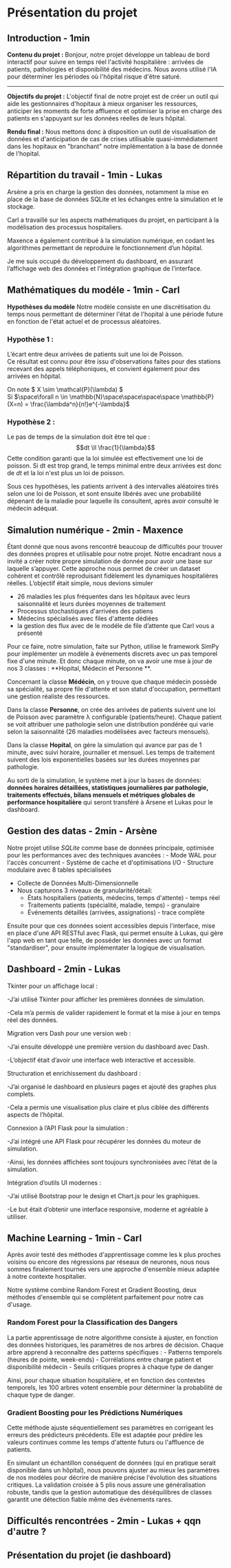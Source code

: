 # Présentation du projet

## Introduction - 1min

**Contenu du projet :**  Bonjour, notre projet développe un tableau de bord interactif pour suivre en temps réel l'activité hospitalière : arrivées de patients, pathologies et disponibilité des médecins. Nous avons utilisé l'IA pour déterminer les périodes où l'hôpital risque d'être saturé.

---

**Objectifs du projet :**  L'objectif final de notre projet est de créer un outil qui aide les gestionnaires d'hopitaux à mieux organiser les ressources, anticiper les moments de forte affluence et optimiser la prise en charge des patients en s'appuyant sur les données réelles de leurs hôpital.

**Rendu final :** Nous mettons donc à disposition un outil de visualisation de données et d'anticipation de cas de crises utilisable quasi-immédiatement dans les hopitaux en "branchant" notre implémentation à la base de donnée de l'hopital.

## Répartition du travail - 1min - Lukas 

Arsène a pris en charge la gestion des données, notamment la mise en place de la base de données SQLite et les échanges entre la simulation et le stockage.

Carl a travaillé sur les aspects mathématiques du projet, en participant à la modélisation des processus hospitaliers.

Maxence a également contribué à la simulation numérique, en codant les algorithmes permettant de reproduire le fonctionnement d’un hôpital.

Je me suis occupé du développement du dashboard, en assurant l’affichage web des données et l’intégration graphique de l’interface.


## Mathématiques du modéle - 1min - Carl

**Hypothèses du modèle**
Notre modèle consiste en une discrétisation du temps nous permettant de déterminer l'état de l'hopital à une période future en fonction de l'état actuel et de processus aléatoires.
### Hypothèse 1 :
$\text{L'écart entre deux arrivées de patients suit une loi de Poisson.}$
\
Ce résultat est connu pour être issu d'observations faites pour des stations recevant des appels téléphoniques, et convient également pour des arrivées en hôpital.


On note $ X \sim \mathcal{P}(\lambda) $\
Si $\space\forall n \in \mathbb{N}\space\space\space\space  \mathbb{P}(X=n) = \frac{\lambda^n}{n!}e^{-\lambda}$
### Hypothèse 2 :
$\text{Le pas de temps de la simulation doit être tel que :}$
$$dt \ll \frac{1}{\lambda}$$
Cette condition garanti que la loi simulée est effectivement une loi de poisson.
Si dt est trop grand, le temps minimal entre deux arrivées est donc de $dt$ et la loi n'est plus un loi de poisson.

Sous ces hypothèses, les patients arrivent à des intervalles aléatoires tirés selon une loi de Poisson, et sont ensuite libérés avec une probabilité dépenant de la maladie pour laquelle ils consultent, après avoir consulté le médecin adéquat.

## Simalution numérique - 2min - Maxence

Étant donné que nous avons rencontré beaucoup de difficultés pour trouver des données propres et utilisable pour notre projet. Notre encadrant nous a invité a créer notre propre simulation de donnée pour avoir une base sur laquelle s’appuyer. Cette approche nous permet de créer un dataset cohérent et contrôlé reproduisant fidèlement les dynamiques hospitalières réelles. L’objectif était simple, nous devions simuler

- 26 maladies les plus fréquentes dans les hôpitaux avec leurs saisonnalité et leurs durées moyennes de traitement
- Processus stochastiques d'arrivées des patiens
- Médecins spécialisés avec files d'attente dédiées
- la gestion des flux avec de le modéle de file d’attente que Carl vous a présenté

Pour ce faire, notre simulation, faite sur Python, utilise le framework SimPy pour implémenter un modèle à événements discrets avec un pas temporel fixe d'une minute. Et donc chaque minute, on va avoir une mse à jour de nos 3 classes  : **Hopital, Médecin et Personne **. 


Concernant la classe **Médécin**, on y trouve que chaque médecin possède sa spécialité, sa propre file d'attente et son statut d'occupation, permettant une gestion réaliste des ressources.

Dans la classe **Personne**, on crée des arrivées de patients suivent une loi de Poisson avec paramètre λ configurable (patients/heure). Chaque patient se voit attribuer une pathologie selon une distribution pondérée qui varie selon la saisonnalité (26 maladies modélisées avec facteurs mensuels).

Dans la classe **Hopital**, on gére la simulation qui avance par pas de 1 minute, avec suivi horaire, journalier et mensuel. Les temps de traitement suivent des lois exponentielles basées sur les durées moyennes par pathologie.

Au sorti de la simulation, le système met à jour la bases de données: **données horaires détaillées, statistiques journalières par pathologie, traitements effectués, bilans mensuels et métriques globales de performance hospitalière** qui seront transféré à Arsene et Lukas pour le dashboard.



## Gestion des datas - 2min - Arsène

Notre projet utilise *SQLite* comme base de données principale, optimisée pour les performances avec des techniques avancées :
    - Mode WAL pour l'accès concurrent
    - Système de cache et d'optimisations I/O
    - Structure modulaire avec 8 tables spécialisées

- Collecte de Données Multi-Dimensionnelle
- Nous capturons 3 niveaux de granularité/détail:
    - États hospitaliers (patients, médecins, temps d'attente) - temps réel
    - Traitements patients (spécialité, maladie, temps) - granulaire
    - Événements détaillés (arrivées, assignations) - trace complète

Ensuite pour que ces données soient accessibles depuis l'interface, mise en place d'une API RESTful avec Flask, qui permet ensuite à Lukas, qui gère l'app web en tant que telle, de posséder les données avec un format "standardiser", pour ensuite implémentater la logique de visualisation.

## Dashboard - 2min - Lukas

Tkinter pour un affichage local :

  -J’ai utilisé Tkinter pour afficher les premières données de simulation.

  -Cela m’a permis de valider rapidement le format et la mise à jour en temps réel des données.

Migration vers Dash pour une version web :

  -J’ai ensuite développé une première version du dashboard avec Dash.

  -L’objectif était d’avoir une interface web interactive et accessible.

Structuration et enrichissement du dashboard :

  -J’ai organisé le dashboard en plusieurs pages et ajouté des graphes plus complets.

  -Cela a permis une visualisation plus claire et plus ciblée des différents aspects de l’hôpital.

Connexion à l’API Flask pour la simulation :

  -J’ai intégré une API Flask pour récupérer les données du moteur de simulation.

  -Ainsi, les données affichées sont toujours synchronisées avec l’état de la simulation.

Intégration d’outils UI modernes :

  -J’ai utilisé Bootstrap pour le design et Chart.js pour les graphiques.

  -Le but était d’obtenir une interface responsive, moderne et agréable à utiliser.


## Machine Learning - 1min - Carl

Après avoir testé des méthodes d'apprentissage comme les k plus proches voisins ou encore des régressions par réseaux de neurones, nous nous sommes finalement tournés vers une approche d'ensemble mieux adaptée à notre contexte hospitalier.

Notre système combine Random Forest et Gradient Boosting, deux méthodes d'ensemble qui se complètent parfaitement pour notre cas d'usage.

### Random Forest pour la Classification des Dangers
La partie apprentissage de notre algorithme consiste à ajuster, en fonction des données historiques, les paramètres de nos arbres de décision. Chaque arbre apprend à reconnaître des patterns spécifiques :
    - Patterns temporels (heures de pointe, week-ends)
    - Corrélations entre charge patient et disponibilité médecin
    - Seuils critiques propres à chaque type de danger

Ainsi, pour chaque situation hospitalière, et en fonction des contextes temporels, les 100 arbres votent ensemble pour déterminer la probabilité de chaque type de danger.

### Gradient Boosting pour les Prédictions Numériques
Cette méthode ajuste séquentiellement ses paramètres en corrigeant les erreurs des prédicteurs précédents. Elle est adaptée pour prédire les valeurs continues comme les temps d'attente futurs ou l'affluence de patients.

En simulant un échantillon conséquent de données (qui en pratique serait disponible dans un hôpital), nous pouvons ajuster au mieux les paramètres de nos modèles pour décrire de manière précise l'évolution des situations critiques.
La validation croisée à 5 plis nous assure une généralisation robuste, tandis que la gestion automatique des déséquilibres de classes garantit une détection fiable même des événements rares.


## Difficultés rencontrées - 2min - Lukas + qqn d'autre ?

## Présentation du projet (ie dashboard)
